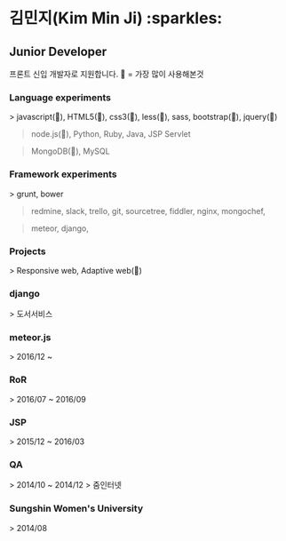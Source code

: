 
<h1>김민지(Kim Min Ji) :sparkles:</h1>
<h2>Junior Developer</h2>
프론트 신입 개발자로 지원합니다.
🖤 = 가장 많이 사용해본것

<h3>Language experiments</h3>
> javascript(🖤), HTML5(🖤), css3(🖤), less(🖤), sass, bootstrap(🖤), jquery(🖤)

> node.js(🖤), Python, Ruby, Java, JSP Servlet 

> MongoDB(🖤), MySQL


<h3>Framework experiments</h3>
> grunt, bower

> redmine, slack, trello, git, sourcetree, fiddler, nginx, mongochef, 

> meteor, django, 

<h3>Projects</h3>
> Responsive web, Adaptive web(🖤)

<h3>django</h3>
> 도서서비스

<h3>meteor.js</h3>
> 2016/12 ~

<h3>RoR</h3>
> 2016/07 ~ 2016/09

<h3>JSP</h3>
> 2015/12 ~ 2016/03

<h3>QA</h3>
> 2014/10 ~ 2014/12
> 줌인터넷

<h3>Sungshin Women's University</h3>
> 2014/08 
